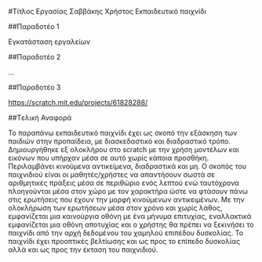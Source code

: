 #Τίτλος Εργασίας
Σαββάκης Χρήστος
Εκπαιδευτικό παιχνίδι

##Παραδοτέο 1

Εγκατάσταση εργαλείων

##Παραδοτέο 2

...

##Παραδοτέο 3

https://scratch.mit.edu/projects/61828288/

##Tελική Αναφορά

To παραπάνω εκπαιδευτικό παιχνίδι έχει ως σκοπό την εξάσκηση των παιδιών στην προπαίδεια, με διασκεδαστικό και διαδραστικό τρόπο. Δημιουργήθηκε εξ ολοκλήρου στο scratch με την χρήση μοντέλων και εικόνων που υπήρχαν μέσα σε αυτό χωρίς κάποια προσθήκη.
Περιλαμβάνει κινούμενα αντικείμενα, διαδραστικά και μη. Ο σκοπός του παιχνιδιού είναι οι μαθητές/χρήστες να απαντήσουν σωστά σε αριθμητικές πράξεις μέσα σε περιθώριο ενός λεπτού ενώ ταυτόχρονα πλοηγούνται μέσα στον χώρο με τον χαρακτήρα ώστε να φτάσουν πάνω στις ερωτήσεις που έχουν την μορφή κινούμενων αντικειμένων. Με την ολοκλήρωση των ερωτήσεων μέσα στον χρόνο και χωρίς λάθος, εμφανίζεται μια καινούργια οθόνη με ένα μήνυμα επιτυχίας, εναλλακτικά εμφανίζεται μια οθόνη αποτυχίας και ο χρήστης θα πρέπει να ξεκινήσει το παιχνίδι από την αρχή δεδομένου του χαμηλού επιπέδου δυσκολίας. Το παιχνίδι έχει προοπτικές βελτίωσης και ως προς το επίπεδο δυσκολίας αλλά και ως προς την έκταση του παιχνιδιού.
